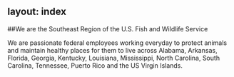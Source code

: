 layout: index
---

##We are the Southeast Region of the U.S. Fish and Wildlife Service

We are passionate federal employees working everyday to protect animals and maintain healthy places for them to live across Alabama, Arkansas, Florida, Georgia, Kentucky, Louisiana, Mississippi, North Carolina, South Carolina, Tennessee, Puerto Rico and the US Virgin Islands.
